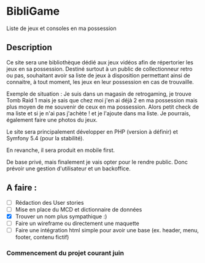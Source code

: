 # BibliGame
Liste de jeux et consoles en ma possession

## Description

Ce site sera une bibliothèque dédié aux jeux vidéos afin de répertorier les jeux en sa possession. Destiné surtout à un public de collectionneur retro ou pas, souhaitant avoir sa liste de jeux à disposition permettant ainsi de connaitre, à tout moment, les jeux en leur possession en cas de trouvaille.

Exemple de situation : Je suis dans un magasin de retrogaming, je trouve Tomb Raid 1 mais je sais que chez moi j'en ai déjà 2 en ma possession mais plus moyen de me souvenir de ceux en ma possession. Alors petit check de ma liste et si je n'ai pas j'achète ! et je l'ajoute dans ma liste. Je pourrais, également faire une photos du jeux.

Le site sera principalement développer en PHP (version à définir) et Symfony 5.4 (pour la stabilité).

En revanche, il sera produit en mobile first.

De base privé, mais finalement je vais opter pour le rendre public. Donc prévoir une gestion d'utilisateur et un backoffice.

## A faire :

- [ ] Rédaction des User stories
- [ ] Mise en place du MCD et dictionnaire de données
- [x] Trouver un nom plus sympathique :)
- [ ] Faire un wireframe ou directement une maquette
- [ ] Faire une intégration html simple pour avoir une base (ex. header, menu, footer, contenu fictif)

### Commencement du projet courant juin
